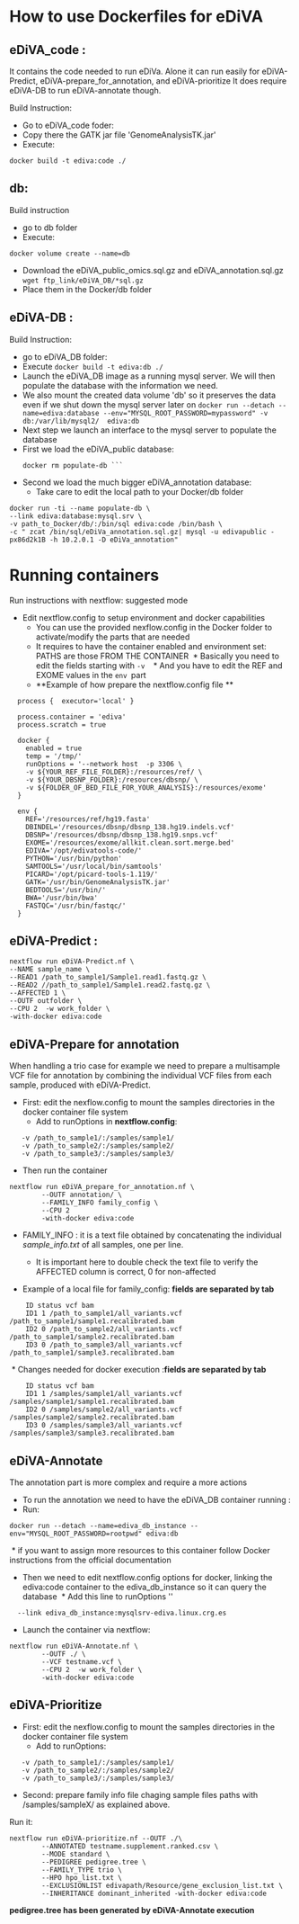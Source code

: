 # How to use Dockerfiles for eDiVA 

## eDiVA_code : 
It contains the code needed to run eDiVa.
Alone it can run easily for eDiVA-Predict, eDiVA-prepare_for_annotation, and eDiVA-prioritize
It does require eDiVA-DB to run eDiVA-annotate though.

Build Instruction:
* Go to eDiVA_code foder:
* Copy there the GATK jar file 'GenomeAnalysisTK.jar'
* Execute:
```
docker build -t ediva:code ./
```
## db:
Build instruction
* go to db folder
* Execute:
```
docker volume create --name=db
```
* Download the eDiVA_public_omics.sql.gz and eDiVA_annotation.sql.gz
```wget ftp_link/eDiVA_DB/*sql.gz```
* Place them in the Docker/db folder 

## eDiVA-DB : 

Build Instruction:
* go to eDiVA_DB folder: 
* Execute 
```docker build -t ediva:db ./ ```
* Launch the eDiVA_DB image as a running mysql server. We will then populate the database with the information we need.
* We also mount the created data volume 'db' so it preserves the data even if we shut down the mysql server later on
```docker run --detach --name=ediva:database --env="MYSQL_ROOT_PASSWORD=mypassword" -v db:/var/lib/mysql2/  ediva:db```
* Next step we launch an interface to the mysql server to populate the database
* First we load the eDiVA_public database:
  ```docker run -ti --name populate-db --link ediva:database:mysql.srv -v path_to_Docker/db/:/bin/sql ediva:code /bin/bash -c " zcat /bin/sql/eDiVa_public_omics.sql.gz| mysql -u edivapublic -px86d2k1B -h 10.2.0.1 -D eDiVa_public_omics" 
  docker rm populate-db ```
* Second we load the much bigger eDiVA_annotation database:
  * Take care to edit the local path to your Docker/db folder
 ```
 docker run -ti --name populate-db \
 --link ediva:database:mysql.srv \
 -v path_to_Docker/db/:/bin/sql ediva:code /bin/bash \
 -c " zcat /bin/sql/eDiVa_annotation.sql.gz| mysql -u edivapublic -px86d2k1B -h 10.2.0.1 -D eDiVa_annotation"  
```




# Running containers


Run instructions with nextflow: suggested mode
* Edit nextflow.config to setup environment and docker capabilities
  * You can use the provided nexflow.config in the Docker folder to activate/modify the parts that are needed
  * It requires to have the container enabled and environment set: PATHS are those FROM THE CONTAINER
  * Basically you need to edit the fields starting with `-v ` 
  * And you have to edit the REF and EXOME values in the `env `part 
  * **Example of how prepare the nextflow.config file **
~~~
  process {  executor='local' }

  process.container = 'ediva'
  process.scratch = true

  docker {
    enabled = true
    temp = '/tmp/'
    runOptions = '--network host  -p 3306 \
    -v ${YOUR_REF_FILE_FOLDER}:/resources/ref/ \
    -v ${YOUR_DBSNP_FOLDER}:/resources/dbsnp/ \
    -v ${FOLDER_OF_BED_FILE_FOR_YOUR_ANALYSIS}:/resources/exome'
  }

  env {
    REF='/resources/ref/hg19.fasta'
    DBINDEL='/resources/dbsnp/dbsnp_138.hg19.indels.vcf'
    DBSNP='/resources/dbsnp/dbsnp_138.hg19.snps.vcf'
    EXOME='/resources/exome/allkit.clean.sort.merge.bed'
    EDIVA='/opt/edivatools-code/'
    PYTHON='/usr/bin/python'
    SAMTOOLS='/usr/local/bin/samtools'
    PICARD='/opt/picard-tools-1.119/'
    GATK='/usr/bin/GenomeAnalysisTK.jar'
    BEDTOOLS='/usr/bin/'
    BWA='/usr/bin/bwa'
    FASTQC='/usr/bin/fastqc/'
  }
~~~

## eDiVA-Predict : 

~~~
nextflow run eDiVA-Predict.nf \
--NAME sample_name \
--READ1 /path_to_sample1/Sample1.read1.fastq.gz \
--READ2 //path_to_sample1/Sample1.read2.fastq.gz \
--AFFECTED 1 \
--OUTF outfolder \
--CPU 2  -w work_folder \
-with-docker ediva:code
~~~

## eDiVA-Prepare for annotation
When handling a trio case for example we need to prepare a multisample VCF file for annotation by combining the individual VCF files from each sample, produced with eDiVA-Predict.
* First: edit the nexflow.config to mount the samples directories in the docker container file system
  * Add to runOptions in **nextflow.config**: 
~~~
   -v /path_to_sample1/:/samples/sample1/
   -v /path_to_sample2/:/samples/sample2/
   -v /path_to_sample3/:/samples/sample3/
~~~
* Then run the container
~~~
nextflow run eDiVA_prepare_for_annotation.nf \
        --OUTF annotation/ \
        --FAMILY_INFO family_config \
        --CPU 2
        -with-docker ediva:code
~~~

*  FAMILY_INFO : it is a text file obtained by concatenating the individual *sample_info.txt* of all samples, one per line.
    *  It is important here to double check the text file to verify the AFFECTED column is correct, 0 for non-affected
    
* Example of a local file for family_config: **fields are separated by tab**
~~~
    ID status vcf bam
    ID1 1 /path_to_sample1/all_variants.vcf /path_to_sample1/sample1.recalibrated.bam
    ID2 0 /path_to_sample2/all_variants.vcf /path_to_sample1/sample2.recalibrated.bam
    ID3 0 /path_to_sample3/all_variants.vcf /path_to_sample1/sample3.recalibrated.bam
~~~
  * Changes needed for docker execution :**fields are separated by tab**
~~~
    ID status vcf bam
    ID1 1 /samples/sample1/all_variants.vcf /samples/sample1/sample1.recalibrated.bam
    ID2 0 /samples/sample2/all_variants.vcf /samples/sample2/sample2.recalibrated.bam
    ID3 0 /samples/sample3/all_variants.vcf /samples/sample3/sample3.recalibrated.bam
~~~    
    
##  eDiVA-Annotate  


The annotation part is more complex and require a more actions

* To run the annotation we need to have the eDiVA_DB container running :
* Run:
~~~
docker run --detach --name=ediva_db_instance --env="MYSQL_ROOT_PASSWORD=rootpwd" ediva:db
~~~
  * if you want to assign more resources to this container follow Docker instructions from the official documentation
* Then we need to edit nextflow.config options for docker, linking the ediva:code container to the ediva_db_instance so it can query the database
  * Add this line to runOptions '' 
~~~
  --link ediva_db_instance:mysqlsrv-ediva.linux.crg.es
~~~
* Launch the container via nextflow:
 
~~~
nextflow run eDiVA-Annotate.nf \
        --OUTF ./ \
        --VCF testname.vcf \
        --CPU 2  -w work_folder \
        -with-docker ediva:code
~~~


## eDiVA-Prioritize

* First: edit the nexflow.config to mount the samples directories in the docker container file system
  * Add to runOptions: 
~~~
   -v /path_to_sample1/:/samples/sample1/
   -v /path_to_sample2/:/samples/sample2/
   -v /path_to_sample3/:/samples/sample3/
~~~
* Second: prepare family info file chaging sample files paths with /samples/sampleX/ as explained above. 

Run it:
~~~
nextflow run eDiVA-prioritize.nf --OUTF ./\
        --ANNOTATED testname.supplement.ranked.csv \
        --MODE standard \
        --PEDIGREE pedigree.tree \
        --FAMILY_TYPE trio \
        --HPO hpo_list.txt \
        --EXCLUSIONLIST edivapath/Resource/gene_exclusion_list.txt \
        --INHERITANCE dominant_inherited -with-docker ediva:code
~~~
 **pedigree.tree has been generated by eDiVA-Annotate execution**

